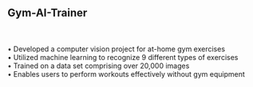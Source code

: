 ## Gym-AI-Trainer
 <br> 
 <br>
• Developed a computer vision project for at-home gym exercises    <br>
• Utilized machine learning to recognize 9 different types of exercises     <br>
• Trained on a data set comprising over 20,000 images     <br>
• Enables users to perform workouts effectively without gym equipment  <br>
